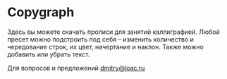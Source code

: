 # Copygraph

Здесь вы можете скачать прописи для занятий каллиграфией. Любой пресет можно подстроить под себя – изменить количество
и чередование строк, их цвет, начертание и наклон. Также можно добавить или убрать текст.

Для вопросов и предложений [dmitry@loac.ru](mailto:dmitry@loac.ru)